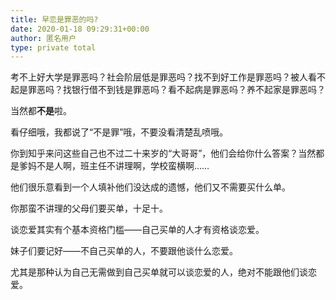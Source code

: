 ```yaml
---
title: 早恋是罪恶的吗?
date: 2020-01-18 09:29:31+00:00
author: 匿名用户
type: private total
---
```

考不上好大学是罪恶吗？社会阶层低是罪恶吗？找不到好工作是罪恶吗？被人看不起是罪恶吗？找银行借不到钱是罪恶吗？看不起病是罪恶吗？养不起家是罪恶吗？

当然都**不是**啦。

看仔细哦，我都说了“不是罪”哦，不要没看清楚乱喷哦。

  


你到知乎来问这些自己也不过二十来岁的“大哥哥”，他们会给你什么答案？当然都是爹妈不是人啊，班主任不讲理啊，学校蛮横啊……

他们很乐意看到一个人填补他们没达成的遗憾，他们又不需要买什么单。

你那蛮不讲理的父母们要买单，十足十。

谈恋爱其实有个基本资格门槛——自己买单的人才有资格谈恋爱。

妹子们要记好——不自己买单的人，不要跟他谈什么恋爱。

尤其是那种认为自己无需做到自己买单就可以谈恋爱的人，绝对不能跟他们谈恋爱。


